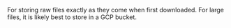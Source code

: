 For storing raw files exactly as they come when first downloaded. For large files, it is likely best to store in a GCP bucket. 
